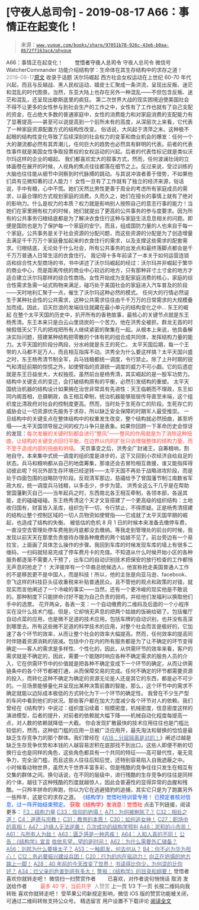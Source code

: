 # [守夜人总司令] - 2019-08-17 A66：事情正在起变化！

> 来源：[`www.yuque.com/books/share/97051b78-926c-43e6-b0aa-0b72ff163ac4/phyque`](https://www.yuque.com/books/share/97051b78-926c-43e6-b0aa-0b72ff163ac4/phyque)

<ne-p id="520f42f3293818f927861ebbd5b15da4_p_0" data-lake-id="520f42f3293818f927861ebbd5b15da4_p_0"><ne-text id="u599aadc4" style="color: rgb(51, 51, 51);">A66：事情正在起变化！</ne-text></ne-p> <ne-p id="6a1430804d8cf8b86e7fb779341a474a" data-lake-id="6a1430804d8cf8b86e7fb779341a474a"><ne-text id="u4dac25d6" ne-fontsize="12" style="color: rgb(255, 255, 255);">原创</ne-text><ne-text id="u6b59b154" ne-fontsize="14">觉悟者</ne-text><ne-text id="u50b352e5" ne-fontsize="14">守夜人总司令</ne-text></ne-p> <ne-p id="9a6a2249b9d457a2f25a7b9667b6c1ef" data-lake-id="9a6a2249b9d457a2f25a7b9667b6c1ef"><ne-text id="u02f3dae4" ne-fontsize="14" ne-bold="true" style="color: rgb(51, 51, 51);">守夜人总司令</ne-text></ne-p> <ne-p id="270bdd7ec1ecfccad39fe586570ca847" data-lake-id="270bdd7ec1ecfccad39fe586570ca847"><ne-text id="ub55920b6" ne-fontsize="14" style="color: rgb(51, 51, 51);">微信号</ne-text><ne-text id="u1b86433a" ne-fontsize="14" style="color: rgb(51, 51, 51);">WatcherCommander</ne-text></ne-p> <ne-p id="910cb04ab979fd4d3caac7b853c1b3b7" data-lake-id="910cb04ab979fd4d3caac7b853c1b3b7"><ne-text id="u04321594" ne-fontsize="14" style="color: rgb(51, 51, 51);">功能介绍</ne-text><ne-text id="u82162e1c" ne-fontsize="14" style="color: rgb(51, 51, 51);">结构学：生命体在其生存结构中的求存之道！</ne-text></ne-p> <ne-p id="67e973bded702523051db5163d517e35" data-lake-id="67e973bded702523051db5163d517e35"><ne-text id="ue9c4d34b" style="color: rgb(140, 140, 140);">2019-08-17</ne-text>[<ne-text id="uacb5f578" ne-fontsize="14">原文</ne-text>](https://mp.weixin.qq.com/s?__biz=MzAxNDk1NjI2Mw==&mid=2247484702&idx=1&sn=dd5e7b793a54ca07a981cbc3d4ade19b&chksm=9b8a2696acfdaf80a55628f70a335da9609f7d9afd6820c246c7bf92806a9b319b83126a8bc1&scene=27#wechat_redirect&cpage=327)</ne-p> <ne-p id="5a76c66e99091ad8059cbad750eb3c6f" data-lake-id="5a76c66e99091ad8059cbad750eb3c6f"><ne-text id="ucbe0e06a" style="color: rgb(51, 51, 51);">收录于话题</ne-text></ne-p> <ne-p id="bf162f48863c88cf27a9d9af0f404a7d" data-lake-id="bf162f48863c88cf27a9d9af0f404a7d"><ne-text id="u44ad0ef7" ne-bold="true" style="color: rgb(51, 51, 51);">沃尔玛崛起</ne-text></ne-p> <ne-p id="0650b773cb108d694b61e9b2c999b0b9" data-lake-id="0650b773cb108d694b61e9b2c999b0b9"><ne-text id="ud66aea3b" style="color: rgb(51, 51, 51);">西方社会女权运动在上世纪 60-70 年代兴起，而且与反越战、黑人民权运动、嬉皮士汇聚成一条洪流，呈现出反叛、迷茫和混乱的时代图景。当然，东亚大陆上也存在另外一种混乱——不但包含反叛、迷茫和混乱，还呈现出歇斯底里的疯狂。</ne-text></ne-p> <ne-p id="52973205f17764da73bc4ee73a8c19cc" data-lake-id="52973205f17764da73bc4ee73a8c19cc"><ne-text id="ud2ffc1c4" style="color: rgb(51, 51, 51);">第二次世界大战的现实困境迫使美国社会不得不让更多的女性参与到社会生产的工作之中，女性有了工作也就有了自己支配的资金，在占绝大多数的普通家庭中，女性的消费能力和对家庭消费的支配能力有了显著提高——甚至可以说提高到一个前所未有的高度，从深层次上来看，它代表了一种家庭资源配置方式的结构性改变。</ne-text></ne-p> <ne-p id="f8075a428035de56f16ef921361dc24e" data-lake-id="f8075a428035de56f16ef921361dc24e"><ne-text id="u25db6eec" style="color: rgb(51, 51, 51);">俗话说，大风起于清萍之末。这种极不起眼的结构性变化导致了后续深刻的社会权力的变革和商业机会的爆发：任何一个大的潮流都必然有其弄潮儿，任何巨大的趋势也必然具有鲜明的代表。前者的代表性事件就是美国女性争取投票权的女权运动的兴起。后者的代表性标记就是类似沃尔玛这样的企业的崛起。</ne-text></ne-p> <ne-p id="3ed55b700dfdcc3f008f102600c359ca" data-lake-id="3ed55b700dfdcc3f008f102600c359ca"><ne-text id="u72ab2edc" style="color: rgb(51, 51, 51);">我们都喜欢宏大的叙事方式，然而，任何波澜壮阔的立体画卷在展开的时候，人视角的焦点往往都落在细节之上。反过来说，受过训练的大脑也往往能从细节中洞察到时代脉搏的跳动。与其说冲浪者善于借势，不如果他们具有见微知著的过人能力！</ne-text></ne-p> <ne-p id="ac2832d28096741911388547b0c496c0" data-lake-id="ac2832d28096741911388547b0c496c0"><ne-text id="ud4c8da6a" style="color: rgb(51, 51, 51);">女性一旦有了工作就有了独立的经济来源，俗话说，手中有粮，心中不慌。她们天然比男性更善于周全的考虑所有家庭成员的需求，以最合理的方式规划家庭的消费。久而久之，她们在擅长的事情上就有了绝对的影响力。什么是权力的本质？权力就是影响别人按照自己的意志行事的能力！当她们在家里拥有权力的时候，她们就提出了更高的公共事务的参与度要求。因为所有的公共事务归根结底都是为了解决衣食住行这种与家庭生活息息相关的问题。即便是国防也是为了保护每一个家庭的安宁。而且，组成国防力量的人也来自于每一个家庭。公共事务是关于社会资源的分配问题，而这些资源的分配是为了创造增量去满足千千万万个家庭叠加起来的衣食住行的需求，以及支撑这些需求的配套需求。归根结底，无论处于什么社会，所有公共事务的出发点和最终落脚点都会是千千万万普通人日常生活的衣食住行。</ne-text></ne-p> <ne-p id="a3db33fada491763e04fd030c31b0ed8" data-lake-id="a3db33fada491763e04fd030c31b0ed8"><ne-text id="uf3d4830f" style="color: rgb(51, 51, 51);">我记得十多年前读了一本关于如何运营连锁店和综合性大型商场的书，书中讲述了沃尔玛崛起的经过：沃尔玛并非崛起于繁华的商业中心，而是距离传统的商业中心较远的地方，只有那种非寸土寸金的地方才适合建立沃尔玛那样的综合性商场。女性开始成为支配家庭消费的核心，家庭的综合性需求急需一站式购物来满足，碰巧处于美国社会的家庭进入汽车普及的阶段——天时地利汇聚于一点，催生了沃尔玛这种必然的模式。</ne-text></ne-p> <ne-p id="590f151cb0b1ecee5bff1cb7de3288f7" data-lake-id="590f151cb0b1ecee5bff1cb7de3288f7"><ne-text id="u59184329" style="color: rgb(51, 51, 51);">任何大的行情必然诞生于某种社会性的公共需求，这种公共需求往往由千千万万的日常需求的大规模叠加而成。因此，滔天巨浪的发端往往就藏在最小单元的结构变化之中…</ne-text></ne-p> <ne-p id="73bf64111d746c6bed3fc6cbb6b8cb1b" data-lake-id="73bf64111d746c6bed3fc6cbb6b8cb1b"><ne-text id="u8158e618" ne-bold="true" style="color: rgb(51, 51, 51);">东王的崛起</ne-text></ne-p> <ne-p id="73204adfed0c90c165532f489d473619" data-lake-id="73204adfed0c90c165532f489d473619"><ne-text id="u7f0708f5" style="color: rgb(51, 51, 51);">在整个太平天国的历史中，扒开所有的香艳故事，最核心的关键节点就是东王杨秀清。东王本来只是白云山里烧炭的一个苦力。他在洪秀全被抓，群龙无首的时候假借天父下凡的把戏把所有人继续紧密的聚集在一起。从根本上来说，他具备解决实际问题，搭建某种结构把零散的个体有机的组合成共同体，发挥结构力量的能力。太平天国的阶段分两段，分水岭就是东王的死亡。</ne-text></ne-p> <ne-p id="820b7be3481e7597f202ca2b91b48dab" data-lake-id="820b7be3481e7597f202ca2b91b48dab"><ne-text id="u05c0cca8" style="color: rgb(51, 51, 51);">太平天国后期，每一个王带的人马都不足万人，而且相互指挥不动。洪秀全为什么要这样搞？太平天国兴盛之时，东王杨秀清节制全军，兵马钱粮都统一调度，令行禁止。除了上升时期的锐气和清廷前期的惊慌之外，如使臂指的资源统一调度的威力不可小觑。它的后遗症就是东王日益坐大，大权独揽。虽然前台是杨秀清，其实崛起的是一股军功势力。</ne-text><ne-text id="ufa942ee4" ne-bold="true" style="color: rgb(51, 51, 51);">结构中关键支点的变迁，会打破结构原有的平衡，必然引发结构的重塑。</ne-text></ne-p> <ne-p id="e5f7629018755126af47c4d478678a1e" data-lake-id="e5f7629018755126af47c4d478678a1e"><ne-text id="ub0ede4f9" style="color: rgb(51, 51, 51);">太平天国统治机器的结构设计如果搁在治世非常具有先进性：天王临朝而不理政，东王如同内阁首相，总摄朝政，各王相互牵制，统治机器能够层层传导直至末端，这个组织度比清政府对社会的控制度更高。然而，当时处于生死存亡的阶段。生死存亡的威胁会让一切资源优先服务于求存，所以缺乏安全保障的时期军人最受推崇。</ne-text></ne-p> <ne-p id="e9b2b5ce8267391b149d67e7ab60702e" data-lake-id="e9b2b5ce8267391b149d67e7ab60702e"><ne-text id="ue3499167" ne-bold="true" style="color: rgb(51, 51, 51);">一旦结构中的关键支点在整体结构中的权重发生改变，整个结构就必然扭曲，甚至坍塌</ne-text><ne-text id="u952a85f2" style="color: rgb(51, 51, 51);">——太平天国领导层之间的权力斗争只是表象。如果你回顾一下革命历史会惊讶的发现：</ne-text><ne-text id="u21ed6242" style="color: rgb(255, 76, 65);">每次发展的关键时刻都会进行“整风”——整风的作用就是为了消除这种扭曲，让结构的关键支点回归平衡。在边界以内的扩张只会增强整体的结构力量，而不至于造成内部的扭曲和坍塌。</ne-text></ne-p> <ne-p id="df4231f952ccbb5a98aba9c79ad55d66" data-lake-id="df4231f952ccbb5a98aba9c79ad55d66"><ne-text id="ucad25341" style="color: rgb(51, 51, 51);">天京事变之后，洪秀全广封诸王，自筹粮响，割地自守。本来集中式统一调度的组织度是进步的，这下又回到小农经济自给自足的状态。兵马和粮响都从自己的地盘筹集，那谁还会去冒险相互救援，谁又能指挥得动彼此呢？何况外部生存环境已经逆转——太平天国不再处于战略进攻阶段，而是处于四面包围的战略防守阶段。反观清军那边，慈禧给予了曾国藩节制江南数省军政大权，统一调度兵马钱粮，以多击少，步步为营。</ne-text></ne-p> <ne-p id="3beaee311bcd0c29b738ed23c03e05a1" data-lake-id="3beaee311bcd0c29b738ed23c03e05a1"><ne-text id="u0aedd3c1" style="color: rgb(51, 51, 51);">洪秀全这么干几乎是在帮助曾国藩剿灭自己——当年起兵之时，东西南北各王相互牵制，各领本部，各逞其能，走的磕磕碰碰。</ne-text><ne-text id="uaa7091b4" ne-bold="true" style="color: rgb(51, 51, 51);">东王杨秀清这个天才文盲搭建了一个更高级的组织结构：土地收归国有，财富皆入圣库，组织包干一切，令行禁止，不得质疑。正是杨秀清搭建的结构让整个控制区域的一切人员物资如使臂指——它成就了太平天国早期的崛起，也造成了结构的失衡。</ne-text></ne-p> <ne-p id="ab420e62831ae669bbd963365fb2d542" data-lake-id="ab420e62831ae669bbd963365fb2d542"><ne-text id="u24b2034a" ne-bold="true" style="color: rgb(51, 51, 51);">被低估的危机</ne-text></ne-p> <ne-p id="fc00bd960a089a8a6c7a483824691513" data-lake-id="fc00bd960a089a8a6c7a483824691513"><ne-text id="ucf30d46f" style="color: rgb(51, 51, 51);">8 月 1 日的时候本来准备去缴停车费，一直没空去管理处停车费拖到月底都没去缴纳。等我走到管理处的前台的时候，我发现以前天天在那里负责接待办理各种缴费的两个姑娘不见了。前台旁边有一个易拉宝，上面画了具体怎么操作的步骤。我回到车库的时候发现车库的墙上有很多二维码，一扫码就轻易完成了停车费月卡的充值。不知道从什么时候开始小区的各种服务都逐渐不需要人干预了，出车口的自动识别技术把保安的放行检查的工作都悄无声息的抢走了！</ne-text></ne-p> <ne-p id="0d3245d211417fe7e16b0f44f6fced31" data-lake-id="0d3245d211417fe7e16b0f44f6fced31"><ne-text id="u22eac602" style="color: rgb(51, 51, 51);">大洋彼岸有一个华裔总统候选人，他宣称抢走美国普通人工作的不是移民更不是中国人，而是科技！所以，他的主张是向亚马逊、facebook、奈飞这样的科技巨头征收重税来补贴普通民众。且不管他的观点和政策的对错，就现实而言他阐述了一个冷峻的事实——当然，还有一个更冷峻的现实他是不敢说的。那种制度下只能拼命讨好不能为自己负责的弱鸡，并给他们发福利以换取他们手中的选票。</ne-text></ne-p> <ne-p id="c78090e5c9db97e6372d3a3376d7b251" data-lake-id="c78090e5c9db97e6372d3a3376d7b251"><ne-text id="u3b2d9d40" style="color: rgb(51, 51, 51);">花开两朵，各表一支：一个自动缴费的二维码及后面的一个小程序实在没什么技术门槛，但是，它却悄无声息的把两个姑娘的饭碗给砸了。包括餐厅自动点菜的应用，也是微不足道的技术应用。包括车牌的自动识别，也并没有高深到哪里去。所有这些微不足道的科学技术的应用，对整个社会而言是极好的，它加速了各个环节的效率，从而让整个社会的效率大幅提高。然而，任何效率的提高同时伴随着资源消耗的锐减。包括中介在内的所有服务都是为了让不确定的环节变得确定——客人的需求是多样性、个性化的，因此，从供需环节的效率来看，客户的需求就是不确定的，因此，需要一个能随时响应各种不确定需求的服务人员的介入，它在供需环节中的价值就是把各种不确定变成下一个环节的确定，从而让供需链条中的各个环节都被打通，从而保障交易的完成。任何不确定的环节都需要资源的投入，而转化这种不确定为确定的资源无论是人还是其它的东西，都是必不可少的。一旦场景能够量化并呈现出某种决策前置的智能，那么，这个环节中的需求不确定就能以边际成本极低的方式转化为下一个环节的确定性。</ne-text></ne-p> <ne-p id="f4187701a6dc1c911b3bd8e5d913063f" data-lake-id="f4187701a6dc1c911b3bd8e5d913063f"><ne-text id="ud8e5dabc" style="color: rgb(51, 51, 51);">我曾在不少生产型的车间中看到他们的状况。那些客户都在加大力度减少各个环节对人的依赖。我们曾经在《结构学》中说过：组织度沿续着：规模密度，机械密度，信息密度这样的演进模型，后者的提升，对前者的依赖就大幅下降——机械自动化程度每提高一点，对人数的依赖就降低一大截。</ne-text></ne-p> <ne-p id="ba8d7ed9c75508debddf827409a011a6" data-lake-id="ba8d7ed9c75508debddf827409a011a6"><ne-text id="u6955f211" style="color: rgb(51, 51, 51);">你会发现扩散最快的技术应用往往也是门槛比较低的，然而，这种低门槛的应用一旦被广泛应用开，最先淘汰和替换的恰恰是最缺乏生存竞争力的那个群体。我们曾经在《</ne-text>[<ne-text id="u6c800c8f" style="color: rgb(87, 107, 149);">A18：分层隔离是对的！</ne-text>](http://mp.weixin.qq.com/s?__biz=MzAxNDk1NjI2Mw==&mid=2247484136&idx=1&sn=1df1484712a9055ce168563421ee0402&chksm=9b8a2160acfda876db167b734b3ccbb9d17e0c9183a2b4f62583ccca4f3999c8dc4b85d80d6d&scene=21#wechat_redirect)<ne-text id="uecb480a1" style="color: rgb(51, 51, 51);">》阐述过越是缺乏生存竞争优势和本钱的人越容易淤积在底部找不到出口。这些人即便不断的切换行业也是同样的角色，这些角色都具有一个共同的特征——高可替代性，毫无竞争力，完全没门槛，而且这些人往往后知后觉，还特别容易陷入自我遮蔽之中。</ne-text></ne-p> <ne-p id="45e0e57ce5bad1a06725fbd2546a0bf6" data-lake-id="45e0e57ce5bad1a06725fbd2546a0bf6"><ne-text id="u0b0a9960" style="color: rgb(51, 51, 51);">小时候看动物世界，虽然大千世界丰富多彩，但是残酷的竞争往往只发生在相互有交集的群体之间。换句话说，在不同的层级中，进行残酷的生存竞争的往往是同样的个体，越往下这种残酷的烈度就越惊人，因此会普遍性的显得异常的血腥和残酷。一只羚羊拼命的奔跑，你以为它在逃避猎豹的追捕，其实它只是为了跑赢另外一些羚羊，这是它的求存之道。</ne-text></ne-p> <ne-p id="8db8cfaffc6bc4c54b9438847b26c83c" data-lake-id="8db8cfaffc6bc4c54b9438847b26c83c" ne-alignment="center"><ne-text id="ua6c181cb" ne-fontsize="13" style="color: rgb(0, 82, 255);">《结构学》觉悟社特训营专用！</ne-text></ne-p> <ne-p id="efdb04a84e41d86bca27c92f8449b35e" data-lake-id="efdb04a84e41d86bca27c92f8449b35e" ne-alignment="center"><ne-text id="u50711849" ne-fontsize="13" style="color: rgb(0, 82, 255);">已预定者核对信息，过一阵开始结束预定。</ne-text></ne-p> <ne-p id="d9bf1d188e882886e6b667cb1b280c4e" data-lake-id="d9bf1d188e882886e6b667cb1b280c4e" ne-alignment="center"><ne-text id="u44a1e219" style="color: rgb(255, 0, 0);">获取《结构学》发消息</ne-text><ne-text id="u4a2b6974" ne-bold="true" style="color: rgb(255, 0, 0);">：觉悟社</ne-text></ne-p>  <ne-p id="11b864173c7ea692cf1a86090c8029f9" data-lake-id="11b864173c7ea692cf1a86090c8029f9" ne-alignment="center"><ne-card data-card-name="image" data-card-type="inline" id="LtsCK" data-event-boundary="card" style="color: rgb(51, 51, 51);"><ne-p id="ce11e80dc75c3b8c5135318b4369e1a0" data-lake-id="ce11e80dc75c3b8c5135318b4369e1a0"><ne-text id="ufdc018dd" ne-fontsize="13" style="color: rgb(51, 51, 51);">点击下列链接，阅读更多：</ne-text></ne-p> <ne-p id="811613f20bb0573daa79fa043c179092" data-lake-id="811613f20bb0573daa79fa043c179092">[<ne-text id="ube903fcb" ne-fontsize="13" ne-bold="true" style="color: rgb(87, 107, 149);">F3：结构力量</ne-text>](http://mp.weixin.qq.com/s?__biz=MzAxNDk1NjI2Mw==&mid=2247484256&idx=1&sn=f10d9c530bfd6ea08b25d4bec657c13a&chksm=9b8a20e8acfda9fee057f2df26790f905c898132cac91d833d14e636edb00c20514d63189a88&scene=21#wechat_redirect)</ne-p> <ne-p id="f5e9a794845214d662a1be39acc6f3b8" data-lake-id="f5e9a794845214d662a1be39acc6f3b8">[<ne-text id="u16e94cb5" ne-fontsize="13" ne-bold="true" style="color: rgb(87, 107, 149);">C33：信仰的坍塌！</ne-text>](http://mp.weixin.qq.com/s?__biz=MzAxNDk1NjI2Mw==&mid=2247484694&idx=1&sn=c460605348e49c98f1504673e42bab66&chksm=9b8a269eacfdaf887994e48305bd5d622cf8c2ae14856fbcea31794b72ff3334e8335a74ab2d&scene=21#wechat_redirect)</ne-p> <ne-p id="73f181cb143ef38ed2d30cab2e17cfbd" data-lake-id="73f181cb143ef38ed2d30cab2e17cfbd">[<ne-text id="u2ac9db4e" ne-fontsize="13" ne-bold="true" style="color: rgb(87, 107, 149);">A71：为何被删除了？</ne-text>](http://mp.weixin.qq.com/s?__biz=MzAxNDk1NjI2Mw==&mid=2247484668&idx=1&sn=06e2af18dadf47754ad4f5be1cdfcb03&chksm=9b8a2774acfdae62f3380761dbc586fea5a31f99b639d367a556553c30cee786197a3f4473ba&scene=21#wechat_redirect)</ne-p> <ne-p id="96bd9ac59e356d363b202e2fa3c7637d" data-lake-id="96bd9ac59e356d363b202e2fa3c7637d">[<ne-text id="ub82d2181" ne-fontsize="13" ne-bold="true" style="color: rgb(87, 107, 149);">C32：相处之道！</ne-text>](http://mp.weixin.qq.com/s?__biz=MzAxNDk1NjI2Mw==&mid=2247484658&idx=1&sn=32943edb605fea344e437efb5cd77ed6&chksm=9b8a277aacfdae6cc8e9d256f960d07226086e0d020d68893af2a8b5391771e66626b0d086aa&scene=21#wechat_redirect)</ne-p> <ne-p id="b9867ca91e8ddea4013e1c9ee2fabb05" data-lake-id="b9867ca91e8ddea4013e1c9ee2fabb05">[<ne-text id="uc4a461cc" ne-fontsize="13" ne-bold="true" style="color: rgb(87, 107, 149);">C4：道德与宗教！</ne-text>](http://mp.weixin.qq.com/s?__biz=MzAxNDk1NjI2Mw==&mid=2247484608&idx=1&sn=49b58f2f27c117c1c42e6270e8d2d8c2&chksm=9b8a2748acfdae5ea3d03e3a9843d183498241c03b0d57b01b9c315e23757604fd0e1bfdb96f&scene=21#wechat_redirect)</ne-p> <ne-p id="e82b38e9fea6eda12d4c4b9a2203b380" data-lake-id="e82b38e9fea6eda12d4c4b9a2203b380">[<ne-text id="ua8909ec0" ne-fontsize="13" ne-bold="true" style="color: rgb(87, 107, 149);">C31：教育的本质！</ne-text>](http://mp.weixin.qq.com/s?__biz=MzAxNDk1NjI2Mw==&mid=2247484645&idx=1&sn=0c19e963af345ec0d157348555f45482&chksm=9b8a276dacfdae7bb43eb0602bf7d9fdc827d0675a7350f893c5b3b43986de58782355a2065d&scene=21#wechat_redirect)</ne-p> <ne-p id="211f0538c4f84c44540ebeddea4ea588" data-lake-id="211f0538c4f84c44540ebeddea4ea588">[<ne-text id="ueaf8c72b" ne-fontsize="13" ne-bold="true" style="color: rgb(87, 107, 149);">C30：如何追女神！</ne-text>](http://mp.weixin.qq.com/s?__biz=MzAxNDk1NjI2Mw==&mid=2247484588&idx=1&sn=de5c95495cc04bcfe8644c3c2bc025c3&chksm=9b8a2724acfdae3286a142c2de506a7494e2d7aa50c990c0e159cedab07b5287040f286dfac6&scene=21#wechat_redirect)</ne-p> <ne-p id="1052d17f9e0112ffe0717da1c6c0789f" data-lake-id="1052d17f9e0112ffe0717da1c6c0789f">[<ne-text id="uc4b702e1" ne-fontsize="13" ne-bold="true" style="color: rgb(87, 107, 149);">C27：职场中的真相！</ne-text>](http://mp.weixin.qq.com/s?__biz=MzAxNDk1NjI2Mw==&mid=2247484554&idx=1&sn=fec6641c1838970ea6d16cfe1a68f9e1&chksm=9b8a2702acfdae14e71017ee02594f3b47abc738b773bc3dbd5e80968dccae0e90f17977a339&scene=21#wechat_redirect)</ne-p> <ne-p id="ee84f6eefbf3f519ba4bc5c782d8cd0d" data-lake-id="ee84f6eefbf3f519ba4bc5c782d8cd0d">[<ne-text id="ubf4044cd" ne-fontsize="13" ne-bold="true" style="color: rgb(87, 107, 149);">A47：边缘人无法逆袭！</ne-text>](http://mp.weixin.qq.com/s?__biz=MzAxNDk1NjI2Mw==&mid=2247484476&idx=1&sn=42cd8e7b62b1c430768fe9583a9715b4&chksm=9b8a27b4acfdaea2f7ac778f91e72c9b69a725224a18c6d576f3de7caf0ff91a040bf5622645&scene=21#wechat_redirect)</ne-p> <ne-p id="118ae66289f597fb6c27571187e19874" data-lake-id="118ae66289f597fb6c27571187e19874">[<ne-text id="ub4e206a2" ne-fontsize="13" ne-bold="true" style="color: rgb(87, 107, 149);">几次成功的结构学预判</ne-text>](http://mp.weixin.qq.com/s?__biz=MzAxNDk1NjI2Mw==&mid=2247484266&idx=1&sn=02ab915e029cbe24d91712f741b3f37c&chksm=9b8a20e2acfda9f4498a5c76204c101ab26e7311f2fb7d3043de108d4ff6e18d72a1c889a569&scene=21#wechat_redirect)</ne-p> <ne-p id="34a40e2643cf17e8b23cd5021d3986f3" data-lake-id="34a40e2643cf17e8b23cd5021d3986f3">[<ne-text id="ud20badf9" ne-fontsize="13" ne-bold="true" style="color: rgb(87, 107, 149);">A46：淤积的小市民！</ne-text>](http://mp.weixin.qq.com/s?__biz=MzAxNDk1NjI2Mw==&mid=2247484472&idx=1&sn=f5df702c026dbb04688151086cdf7493&chksm=9b8a27b0acfdaea6ed5b712d94b3725bf8e322b39101916f48f935c102c433e9c7239b596c9f&scene=21#wechat_redirect)</ne-p> <ne-p id="0cdd18c2e2ce02370b492d95fde13ae4" data-lake-id="0cdd18c2e2ce02370b492d95fde13ae4">[<ne-text id="uf2941a58" ne-fontsize="13" ne-bold="true" style="color: rgb(87, 107, 149);">A61：与所有人为敌！</ne-text>](http://mp.weixin.qq.com/s?__biz=MzAxNDk1NjI2Mw==&mid=2247484601&idx=1&sn=c80e839436bd78047d0f5ea3c9e69890&chksm=9b8a2731acfdae27acc75952e866e0642eea99cb2acfeab4101e209ecc728fd94eb2adc7434c&scene=21#wechat_redirect)</ne-p> <ne-p id="81779addf23fdd206871480fbc6e739a" data-lake-id="81779addf23fdd206871480fbc6e739a">[<ne-text id="u30706ab5" ne-fontsize="13" ne-bold="true" style="color: rgb(87, 107, 149);">A63：匮乏感是一种恶疾！</ne-text>](http://mp.weixin.qq.com/s?__biz=MzAxNDk1NjI2Mw==&mid=2247484613&idx=1&sn=67f0957ae7ffa817652c3cb9f14a13b9&chksm=9b8a274dacfdae5b9fb0ddc58544dec9a94900fe1baab61b6b4d00236965579c32b8fd7e1e63&scene=21#wechat_redirect)</ne-p> <ne-p id="95d739967fc91bca3cc365d289e3d098" data-lake-id="95d739967fc91bca3cc365d289e3d098">[<ne-text id="u83a93142" ne-fontsize="13" ne-bold="true" style="color: rgb(87, 107, 149);">A64：人和人真的不同！</ne-text>](http://mp.weixin.qq.com/s?__biz=MzAxNDk1NjI2Mw==&mid=2247484618&idx=1&sn=ef99e3ee9800a28ff0f36ea6977f2133&chksm=9b8a2742acfdae5455f0f4c75f66030655dee2432d9b54ed40cc125ff86625cfda817fadfbd2&scene=21#wechat_redirect)</ne-p> <ne-p id="4a8dc9d832254762faa2b3f852c63937" data-lake-id="4a8dc9d832254762faa2b3f852c63937">[<ne-text id="u93668695" ne-fontsize="13" ne-bold="true" style="color: rgb(87, 107, 149);">公告：《结构学》宣言</ne-text>](http://mp.weixin.qq.com/s?__biz=MzAxNDk1NjI2Mw==&mid=2247484505&idx=1&sn=95b4424393e36eda97e76284318a3f38&chksm=9b8a27d1acfdaec7c00ce60807bd673a33454adf9b992a8ef9b44687a93b333dcf676d0b77c3&scene=21#wechat_redirect)</ne-p> <ne-p id="9055b19ebe7106e668fa82028edc0053" data-lake-id="9055b19ebe7106e668fa82028edc0053">[<ne-text id="u88fa653b" ne-fontsize="13" ne-bold="true" style="color: rgb(87, 107, 149);">依依东望，望的是时间！</ne-text>](http://mp.weixin.qq.com/s?__biz=MzAxNDk1NjI2Mw==&mid=2247483947&idx=1&sn=1dcdd529b9dad09a00b6e3e2b14c8245&chksm=9b8a21a3acfda8b5fe1dae1c8979dec0be990a569bc03372af815b4e0f08913e938d57aa6b25&scene=21#wechat_redirect)</ne-p> <ne-p id="25f23811f4e176743405a62c0975d79c" data-lake-id="25f23811f4e176743405a62c0975d79c">[<ne-text id="u6c2fa6e3" ne-fontsize="13" ne-bold="true" style="color: rgb(87, 107, 149);">A62：为什么需要外汇储备？</ne-text>](http://mp.weixin.qq.com/s?__biz=MzAxNDk1NjI2Mw==&mid=2247484604&idx=1&sn=2217abffb62dc6bd2fd19929e13f745c&chksm=9b8a2734acfdae22952edbb235321e2d155694f0b44635f4c6e612365cf0f7302d5683d89c6a&scene=21#wechat_redirect)</ne-p> <ne-p id="604767fdbb788307a5a928f366f6a451" data-lake-id="604767fdbb788307a5a928f366f6a451">[<ne-text id="u35fa597d" ne-fontsize="13" ne-bold="true" style="color: rgb(87, 107, 149);">A56：刘邦为什么要换太子？</ne-text>](http://mp.weixin.qq.com/s?__biz=MzAxNDk1NjI2Mw==&mid=2247484574&idx=1&sn=5ed4d23f15b1523357c663394fe17eed&chksm=9b8a2716acfdae0067c043e7f714afa42a672e6d43d777dff978f561399710e4a4f977a43ede&scene=21#wechat_redirect)</ne-p> <ne-p id="c1d2c93adb8eeef9264017b2c6c7ac81" data-lake-id="c1d2c93adb8eeef9264017b2c6c7ac81">[<ne-text id="u33d22c73" ne-fontsize="13" ne-bold="true" style="color: rgb(87, 107, 149);">A53：一触即发，何去何从？</ne-text>](http://mp.weixin.qq.com/s?__biz=MzAxNDk1NjI2Mw==&mid=2247484535&idx=1&sn=730dd962738c90e2a5de9558e0b6471a&chksm=9b8a27ffacfdaee9fcaf3cb350e1589a70eae4bde6172b6bd3a08b7f61fbd7645890b76b88c7&scene=21#wechat_redirect)</ne-p> <ne-p id="0a0e2d639b839a085f2243fcd68c2a60" data-lake-id="0a0e2d639b839a085f2243fcd68c2a60">[<ne-text id="u0956f02f" ne-fontsize="13" ne-bold="true" style="color: rgb(87, 107, 149);">B4：你不必为华为担心！</ne-text>](http://mp.weixin.qq.com/s?__biz=MzIzMDYwOTM0Mg==&mid=2247483951&idx=1&sn=7850925e07db502ec2116efe0211318f&chksm=e8b19afedfc613e816bdef573343dbe2127c92d828c071510a8a8b9cb98384cdc7a6dbf8fbdd&scene=21#wechat_redirect)</ne-p> <ne-p id="7c563860947eb6da70abf2a3407eff5e" data-lake-id="7c563860947eb6da70abf2a3407eff5e">[<ne-text id="ufd91f6f0" ne-fontsize="13" ne-bold="true" style="color: rgb(87, 107, 149);">C12：务必要振兴建设兵团！</ne-text>](http://mp.weixin.qq.com/s?__biz=MzAxNDk1NjI2Mw==&mid=2247484193&idx=1&sn=88c86597191d0c97a411f9ea6f7b7c5d&chksm=9b8a20a9acfda9bfae819e8e42531fe6d523dd244ef0fc0c0787ab812540108c181f7ec2ffa9&scene=21#wechat_redirect)</ne-p> <ne-p id="1d27dfa3b4bc24e5cd58e73e2e079eb3" data-lake-id="1d27dfa3b4bc24e5cd58e73e2e079eb3">[<ne-text id="u4c087855" ne-fontsize="13" ne-bold="true" style="color: rgb(87, 107, 149);">C20：行为的内在驱动力！</ne-text>](https://mp.weixin.qq.com/s?__biz=MzIzMDYwOTM0Mg==&mid=2247484003&idx=1&sn=a62ddbccc64f9f19890c0dff9605b6f7&scene=21#wechat_redirect)</ne-p> <ne-p id="3e901bda027bf38b49f0ffd0a46f33e3" data-lake-id="3e901bda027bf38b49f0ffd0a46f33e3">[<ne-text id="u7fc40925" ne-fontsize="13" ne-bold="true" style="color: rgb(87, 107, 149);">向正在坍塌的地方踹上一脚！</ne-text>](http://mp.weixin.qq.com/s?__biz=MzAxNDk1NjI2Mw==&mid=2247483789&idx=1&sn=5e44b7b524c3dc4bb7705f49ed0a44a3&chksm=9b8a2205acfdab139e4b1d44ef6702b09c9fbf79505340205d13fbdaa33207a997f54bee0e97&scene=21#wechat_redirect)</ne-p> <ne-p id="6d300667d577833327aa65a554740cb7" data-lake-id="6d300667d577833327aa65a554740cb7">[<ne-text id="u386ba0db" ne-fontsize="13" ne-bold="true" style="color: rgb(87, 107, 149);">A28：40 年前的今天改变了世界！</ne-text>](http://mp.weixin.qq.com/s?__biz=MzAxNDk1NjI2Mw==&mid=2247484305&idx=1&sn=34b19d12210bf9f765c6eb615b787ac6&chksm=9b8a2019acfda90fff45ea8c17ccb37c75e04c7420ad9b303a0fb0069110cee644e6f592d95f&scene=21#wechat_redirect)</ne-p> <ne-p id="04e73cc8f2f7415bbb59e435376dd9e9" data-lake-id="04e73cc8f2f7415bbb59e435376dd9e9">[<ne-text id="u22ce546e" ne-fontsize="13" ne-bold="true" style="color: rgb(87, 107, 149);">书读得比你少，为何混的比你好？</ne-text>](http://mp.weixin.qq.com/s?__biz=MzAxNDk1NjI2Mw==&mid=2247484296&idx=1&sn=b0e0f11f50023aa8a20e8eeb51d39e10&chksm=9b8a2000acfda916885455b30687e2f18099abba31c78b2fabb95ca1b89ddc40f2415317d368&scene=21#wechat_redirect)</ne-p> <ne-p id="cb42af9f69a7d785b414eb705f9483db" data-lake-id="cb42af9f69a7d785b414eb705f9483db">[<ne-text id="u3ca6cf8b" ne-fontsize="13" ne-bold="true" style="color: rgb(87, 107, 149);">A34：烂父亲的危害到底有多大！</ne-text>](http://mp.weixin.qq.com/s?__biz=MzAxNDk1NjI2Mw==&mid=2247484348&idx=1&sn=944a6aac1e8035011b56508ea74fb48e&chksm=9b8a2034acfda922b803681a568bf7b75ce8342cf507080d2e636098b7ee9dfc1391836f7341&scene=21#wechat_redirect)</ne-p> <ne-p id="5a53ccae71d955594acfe0462173d161" data-lake-id="5a53ccae71d955594acfe0462173d161">[<ne-text id="u6a95602c" ne-fontsize="13" ne-bold="true" style="color: rgb(87, 107, 149);">警报：《结构学》的目录和纲要！</ne-text>](http://mp.weixin.qq.com/s?__biz=MzAxNDk1NjI2Mw==&mid=2247484593&idx=1&sn=5ec84d78201320511260f18a170dd539&chksm=9b8a2739acfdae2f3f64efc39512bdba6569eb8ebbe4da30839c1116ed7f9e2e6ffcad864cc2&scene=21#wechat_redirect)</ne-p> <ne-p id="06d076852d0644d62ee79123f85ca735" data-lake-id="06d076852d0644d62ee79123f85ca735"><ne-text id="ufb55cb5e" style="color: rgb(51, 51, 51);">觉悟者</ne-text></ne-p> <ne-p id="66012f7cc8511ad6c247ead786e4f829" data-lake-id="66012f7cc8511ad6c247ead786e4f829"><ne-text id="ua0baf2cd" style="color: rgb(51, 51, 51);">喜欢你就转走吧！</ne-text></ne-p> <ne-p id="fa123f657d66e144f8665e1c670a2e6f" data-lake-id="fa123f657d66e144f8665e1c670a2e6f"><ne-text id="uf8c0e942" ne-bold="true" style="color: rgb(51, 51, 51);">微信扫一扫赞赏作者</ne-text><ne-text id="u62396960" ne-bold="true" style="color: rgb(255, 255, 255);">赞赏</ne-text></ne-p> <ne-p id="68f826055701daf95007012ecc117d0c" data-lake-id="68f826055701daf95007012ecc117d0c"><ne-text id="u1303cf02" style="color: rgb(51, 51, 51);">已喜欢，</ne-text><ne-text id="uf75697bd">对作者说句悄悄话</ne-text></ne-p> <ne-p id="a0152920bf2b039914ea49eed57d8d4b" data-lake-id="a0152920bf2b039914ea49eed57d8d4b"><ne-text id="u572b853d" style="color: rgb(51, 51, 51);">取消</ne-text></ne-p> <ne-p id="ec58d6636b125dce4705b8017836c7c0" data-lake-id="ec58d6636b125dce4705b8017836c7c0"><ne-text id="u3b42a66f" ne-fontsize="14" ne-bold="true" style="color: rgb(51, 51, 51);">发送给作者</ne-text></ne-p> <ne-p id="ac67298dc4b1c5c4b31bf8cfb309ad03" data-lake-id="ac67298dc4b1c5c4b31bf8cfb309ad03"><ne-text id="uff5c0469" ne-bold="true" style="color: rgb(255, 255, 255);">发送</ne-text></ne-p> <ne-p id="4d0507d5d7003fb830df5ca11c3991ea" data-lake-id="4d0507d5d7003fb830df5ca11c3991ea"><ne-text id="ud6c37232" ne-fontsize="13" style="color: rgb(250, 81, 81);">最多 40 字，当前共字</ne-text></ne-p> <ne-p id="02f408634fb271dda49343b5e7accd35" data-lake-id="02f408634fb271dda49343b5e7accd35"><ne-text id="u216260e1" style="color: rgb(136, 136, 136);"> 人赞赏</ne-text></ne-p> <ne-p id="9a7d46a17435bca075c428d8f9fdfeb8" data-lake-id="9a7d46a17435bca075c428d8f9fdfeb8"><ne-text id="u645752e8" style="color: rgb(51, 51, 51);">上一页</ne-text> <ne-text id="uace31050">1</ne-text><ne-text id="ud21e5893" style="color: rgb(51, 51, 51);">/3 下一页</ne-text></ne-p> <ne-p id="4563d247926e5b09b1b91ca5fba69645" data-lake-id="4563d247926e5b09b1b91ca5fba69645"><ne-text id="u52a86257" style="color: rgb(51, 51, 51);">长按二维码向我转账</ne-text></ne-p> <ne-p id="869c3168c0db814fe1063ed14edd384e" data-lake-id="869c3168c0db814fe1063ed14edd384e"><ne-text id="u6d25e8a2" style="color: rgb(51, 51, 51);">喜欢你就转走吧！</ne-text></ne-p> <ne-p id="2b2ab8a8c8ef47ab8445cb99497021bf" data-lake-id="2b2ab8a8c8ef47ab8445cb99497021bf"><ne-text id="u619de25f" style="color: rgb(51, 51, 51);">受苹果公司新规定影响，微信 iOS 版的赞赏功能被关闭，可通过二维码转账支持公众号。</ne-text></ne-p> <ne-h3 id="c6FX2" data-lake-id="c6FX2"><ne-heading-ext><ne-heading-anchor></ne-heading-anchor><ne-heading-fold></ne-heading-fold></ne-heading-ext><ne-heading-content><ne-text id="ufe839781" ne-fontsize="16" style="color: rgb(51, 51, 51);">精选留言</ne-text></ne-heading-content></ne-h3> <ne-p id="ecf67f008d9958b44eecf272190a0210" data-lake-id="ecf67f008d9958b44eecf272190a0210"><ne-text id="u0b8da031" style="color: rgb(51, 51, 51);">用户设置不下载评论</ne-text></ne-p> <ne-p id="10bdc8b541560efd7971fd504e437a53" data-lake-id="10bdc8b541560efd7971fd504e437a53">[<ne-text id="ud901219b">阅读全文</ne-text>](https://t.zsxq.com/uny37yv)</ne-p></ne-card></ne-p>